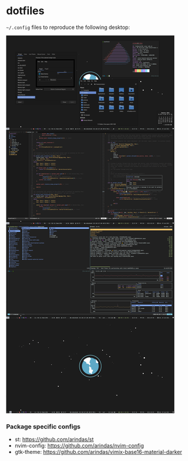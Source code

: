 # dotfiles

`~/.config` files to reproduce the following desktop:

![screenshots](./assets/screenshots-merged.png)

### Package specific configs
- st: https://github.com/arindas/st
- nvim-config: https://github.com/arindas/nvim-config
- gtk-theme: https://github.com/arindas/vimix-base16-material-darker
